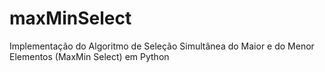 # maxMinSelect
Implementação do Algoritmo de Seleção Simultânea do Maior e do Menor Elementos (MaxMin Select) em Python
